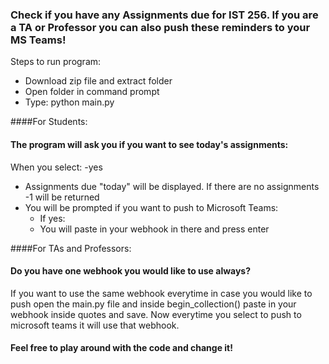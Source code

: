 ### Check if you have any Assignments due for IST 256. If you are a TA or Professor you can also push these reminders to your MS Teams!

Steps to run program:
- Download zip file and extract folder
- Open folder in command prompt
- Type: python main.py

####For Students:
#### The program will ask you if you want to see today's assignments:
When you select:
-yes
  * Assignments due "today" will be displayed. If there are no assignments -1 will be returned
  * You will be prompted if you want to push to Microsoft Teams:
    - If yes:
    * You will paste in your webhook in there and press enter

####For TAs and Professors:
#### Do you have one webhook you would like to use always?

If you want to use the same webhook everytime in case you would like to push open the main.py file and inside begin_collection() paste in your webhook inside quotes and save. Now everytime you select to push to microsoft teams it will use that webhook.



#### Feel free to play around with the code and change it!
